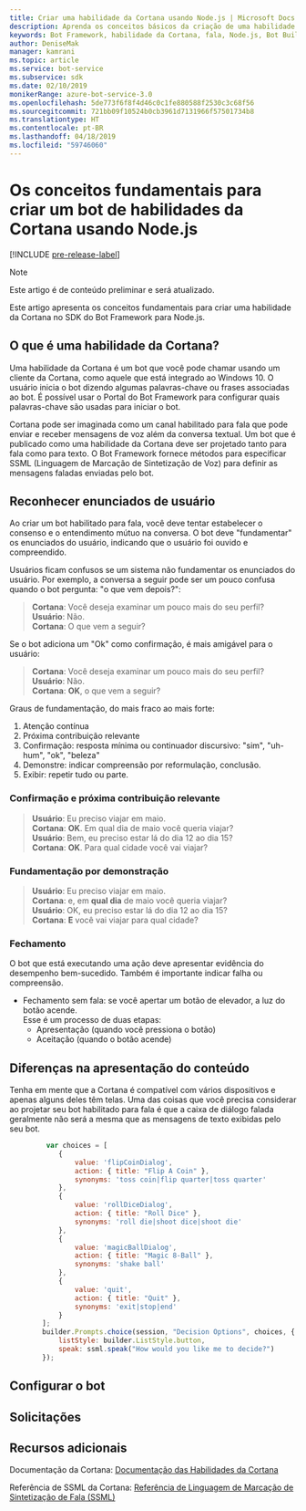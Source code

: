 ```yaml
---
title: Criar uma habilidade da Cortana usando Node.js | Microsoft Docs
description: Aprenda os conceitos básicos da criação de uma habilidade da Cortana no SDK do Bot Framework para Node.js.
keywords: Bot Framework, habilidade da Cortana, fala, Node.js, Bot Builder, SDK, conceitos fundamentais, conceitos básicos
author: DeniseMak
manager: kamrani
ms.topic: article
ms.service: bot-service
ms.subservice: sdk
ms.date: 02/10/2019
monikerRange: azure-bot-service-3.0
ms.openlocfilehash: 5de773f6f8f4d46c0c1fe880588f2530c3c68f56
ms.sourcegitcommit: 721bb09f10524b0cb3961d7131966f57501734b8
ms.translationtype: HT
ms.contentlocale: pt-BR
ms.lasthandoff: 04/18/2019
ms.locfileid: "59746060"
---
```

# <a name="key-concepts-for-building-a-bot-for-cortana-skills-using-nodejs"></a>Os conceitos fundamentais para criar um bot de habilidades da Cortana usando Node.js
 
[!INCLUDE [pre-release-label](../includes/pre-release-label-v3.md)]

> [!NOTE]
> Este artigo é de conteúdo preliminar e será atualizado.

Este artigo apresenta os conceitos fundamentais para criar uma habilidade da Cortana no SDK do Bot Framework para Node.js. 

## <a name="what-is-a-cortana-skill"></a>O que é uma habilidade da Cortana?
Uma habilidade da Cortana é um bot que você pode chamar usando um cliente da Cortana, como aquele que está integrado ao Windows 10. O usuário inicia o bot dizendo algumas palavras-chave ou frases associadas ao bot. É possível usar o Portal do Bot Framework para configurar quais palavras-chave são usadas para iniciar o bot. 

Cortana pode ser imaginada como um canal habilitado para fala que pode enviar e receber mensagens de voz além da conversa textual. Um bot que é publicado como uma habilidade da Cortana deve ser projetado tanto para fala como para texto. O Bot Framework fornece métodos para especificar SSML (Linguagem de Marcação de Sintetização de Voz) para definir as mensagens faladas enviadas pelo bot.

## <a name="acknowledge-user-utterances"></a>Reconhecer enunciados de usuário 

<!-- Establishing conversational understanding -->
<!-- Placeholder: In this section, describe how you have to write your speech to sound natural -->


Ao criar um bot habilitado para fala, você deve tentar estabelecer o consenso e o entendimento mútuo na conversa. O bot deve "fundamentar" os enunciados do usuário, indicando que o usuário foi ouvido e compreendido.

Usuários ficam confusos se um sistema não fundamentar os enunciados do usuário. Por exemplo, a conversa a seguir pode ser um pouco confusa quando o bot pergunta: "o que vem depois?":

> **Cortana**: Você deseja examinar um pouco mais do seu perfil?  
> **Usuário**:  Não.  
> **Cortana**: O que vem a seguir?

Se o bot adiciona um "Ok" como confirmação, é mais amigável para o usuário:

> **Cortana**: Você deseja examinar um pouco mais do seu perfil?  
> **Usuário**:  Não.  
> **Cortana**: **OK**, o que vem a seguir?

Graus de fundamentação, do mais fraco ao mais forte:

1. Atenção contínua
2. Próxima contribuição relevante
3. Confirmação: resposta mínima ou continuador discursivo: "sim", "uh-hum", "ok", "beleza"
4. Demonstre: indicar compreensão por reformulação, conclusão.
5. Exibir: repetir tudo ou parte.

### <a name="acknowledgement-and-next-relevant-contribution"></a>Confirmação e próxima contribuição relevante

> **Usuário**: Eu preciso viajar em maio.  
> **Cortana**: **OK**. Em qual dia de maio você queria viajar?  
> **Usuário**: Bem, eu preciso estar lá do dia 12 ao dia 15?  
> **Cortana**: **OK**. Para qual cidade você vai viajar?  

### <a name="grounding-by-demonstration"></a>Fundamentação por demonstração

> **Usuário**: Eu preciso viajar em maio.  
> **Cortana**: e, em **qual dia** de maio você queria viajar?  
> **Usuário**: OK, eu preciso estar lá do dia 12 ao dia 15?  
> **Cortana**: **E** você vai viajar para qual cidade?  
    
### <a name="closure"></a>Fechamento

O bot que está executando uma ação deve apresentar evidência do desempenho bem-sucedido. Também é importante indicar falha ou compreensão. 

* Fechamento sem fala: se você apertar um botão de elevador, a luz do botão acende.  
Esse é um processo de duas etapas:
    * Apresentação (quando você pressiona o botão)
    * Aceitação (quando o botão acende)

## <a name="differences-in-content-presentation"></a>Diferenças na apresentação do conteúdo
Tenha em mente que a Cortana é compatível com vários dispositivos e apenas alguns deles têm telas. Uma das coisas que você precisa considerar ao projetar seu bot habilitado para fala é que a caixa de diálogo falada geralmente não será a mesma que as mensagens de texto exibidas pelo seu bot.
<!-- If there are differences in what the bot will say, in the text vs the speak fields of a prompt or in a waterfall, for example, discuss them here.

## Speech

You bot uses the **session.say** method to speak to the user. The speak method has three overloads:
* If you pass only one parameter to **session.say**, it can be a text parameter.
* If you pass two parameters to **session.say**, it can take text and SSML.
* If you pass three parameters, the third parameter takes an options structure that specifies all the options you can pass to build an **IMessage** object.

```javascript
var bot = new builder.UniversalBot(connector, function (session) {
    session.say("Hello... I'm a decision making bot.'.", 
        ssml.speak("Hello. I can help you answer all of life's tough questions."));
    session.replaceDialog('rootMenu');
});

```
## Speech in messages

The **IMessage** object provides a **speak** property for SSML. It can be used to play a .wav file.

The **inputHint** property helps indicate to Cortana whether your bot is expecting input. If you're using a built-in prompt, this value is automatically set to the default of **expectingInput**.

The **inputHint** property can take the following values: 
* **expectingInput**: Indicates that the bot is actively expecting a response from the user. Cortana listens for the user to speak into the microphone.
* **acceptingInput**: Indicates that the bot is passively ready for input but is not waiting on a response. Cortana accepts input from the user if the user holds down the microphone button.
* **ignoringInput**: Cortana is ignoring input. Your bot may send this hint if it is actively processing a request and will ignore input from users until the request is complete.

Prompts must use the `speak:` option.

```javascript
        builder.Prompts.choice(session, "Decision Options", choices, {
            listStyle: builder.ListStyle.button,
            speak: ssml.speak("How would you like me to decide?")
        });
```

Prompts.number has *ordinal support*, meaning that you can say "the last", "the first", "the next-to-last" to choose an item in a list.

## Using synonyms

<!-- Axl Rose example -->
```javascript   
         var choices = [
            { 
                value: 'flipCoinDialog',
                action: { title: "Flip A Coin" },
                synonyms: 'toss coin|flip quarter|toss quarter'
            },
            {
                value: 'rollDiceDialog',
                action: { title: "Roll Dice" },
                synonyms: 'roll die|shoot dice|shoot die'
            },
            {
                value: 'magicBallDialog',
                action: { title: "Magic 8-Ball" },
                synonyms: 'shake ball'
            },
            {
                value: 'quit',
                action: { title: "Quit" },
                synonyms: 'exit|stop|end'
            }
        ];
        builder.Prompts.choice(session, "Decision Options", choices, {
            listStyle: builder.ListStyle.button,
            speak: ssml.speak("How would you like me to decide?")
        });
```

## <a name="configuring-your-bot"></a>Configurar o bot

## <a name="prompts"></a>Solicitações

## <a name="additional-resources"></a>Recursos adicionais

Documentação da Cortana: [Documentação das Habilidades da Cortana](/cortana/skills/)

Referência de SSML da Cortana: [Referência de Linguagem de Marcação de Sintetização de Fala (SSML)](/cortana/skills/speech-synthesis-markup-language)
